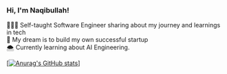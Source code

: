 ### Hi, I'm Naqibullah!

👨🏻‍💻 Self-taught Software Engineer sharing about my journey and learnings in tech<br/>
💼 My dream is to build my own successful startup <br/>
🌨️ Currently learning about AI Engineering.

[[![Anurag's GitHub stats](https://github-readme-stats.vercel.app/api?username=naqibullahsarwari)](https://github.com/anuraghazra/github-readme-stats)]
